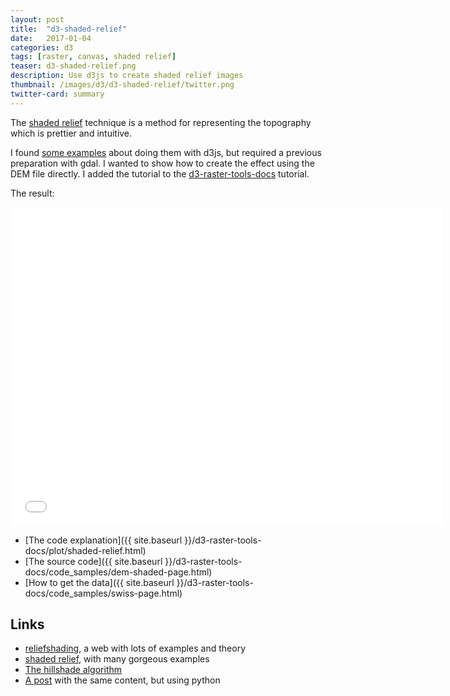 ```yaml
---
layout: post
title:  "d3-shaded-relief"
date:   2017-01-04
categories: d3
tags: [raster, canvas, shaded relief]
teaser: d3-shaded-relief.png
description: Use d3js to create shaded relief images
thumbnail: /images/d3/d3-shaded-relief/twitter.png
twitter-card: summary
---
```

The [shaded relief](http://www.shadedrelief.com/) technique is a method for representing the topography which is prettier and intuitive.

I found [some examples](http://bl.ocks.org/mjhoy/5301594) about doing them with d3js, but required a previous preparation with gdal. I wanted to show how to create the effect using the DEM file directly. I added the tutorial to the [d3-raster-tools-docs](http://geoexamples.com/d3-raster-tools-docs/) tutorial.

The result:

<iframe frameborder="no" border="0" scrolling="no" marginwidth="0" marginheight="0" width="690" height="510" src="{{ site.baseurl }}/d3-raster-tools-docs/code_samples/dem-shaded.html"></iframe>

* [The code explanation]({{ site.baseurl }}/d3-raster-tools-docs/plot/shaded-relief.html)
* [The source code]({{ site.baseurl }}/d3-raster-tools-docs/code_samples/dem-shaded-page.html)
* [How to get the data]({{ site.baseurl }}/d3-raster-tools-docs/code_samples/swiss-page.html)

Links
-----

* [reliefshading](http://www.reliefshading.com/), a web with lots of examples and theory
* [shaded relief](http://www.shadedrelief.com/), with many gorgeous examples
* [The hillshade algorithm](http://edndoc.esri.com/arcobjects/9.2/net/shared/geoprocessing/spatial_analyst_tools/how_hillshade_works.htm)
* [A post](http://geoexamples.blogspot.com.es/2014/03/shaded-relief-images-using-gdal-python.html) with the same content, but using python
